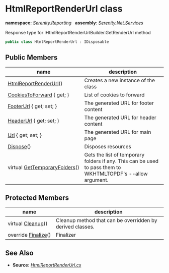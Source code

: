 # HtmlReportRenderUrl class
**namespace:** *[Serenity.Reporting](../README.md#serenity.reporting-namespace)*   **assembly**: *[Serenity.Net.Services](../README.md)*

Response type for IHtmlReportRenderUrlBuilder.GetRenderUrl method

```csharp
public class HtmlReportRenderUrl : IDisposable
```

## Public Members

| name | description |
| --- | --- |
| [HtmlReportRenderUrl](HtmlReportRenderUrl/HtmlReportRenderUrl.md)() | Creates a new instance of the class |
| [CookiesToForward](HtmlReportRenderUrl/CookiesToForward.md) { get; } | List of cookies to forward |
| [FooterUrl](HtmlReportRenderUrl/FooterUrl.md) { get; set; } | The generated URL for footer content |
| [HeaderUrl](HtmlReportRenderUrl/HeaderUrl.md) { get; set; } | The generated URL for header content |
| [Url](HtmlReportRenderUrl/Url.md) { get; set; } | The generated URL for main page |
| [Dispose](HtmlReportRenderUrl/Dispose.md)() | Disposes resources |
| virtual [GetTemporaryFolders](HtmlReportRenderUrl/GetTemporaryFolders.md)() | Gets the list of temporary folders if any. This can be used to pass them to WKHTMLTOPDF's --allow argument. |

## Protected Members

| name | description |
| --- | --- |
| virtual [Cleanup](HtmlReportRenderUrl/Cleanup.md)() | Cleanup method that can be overridden by derived classes. |
| override [Finalize](HtmlReportRenderUrl/Finalize.md)() | Finalizer |

## See Also

* **Source:** *[HtmlReportRenderUrl.cs](https://github.com/serenity-is/Serenity/blob/master/src/Serenity.Net.Services/Reporting/HtmlToPdf/HtmlReportRenderUrl.cs)*